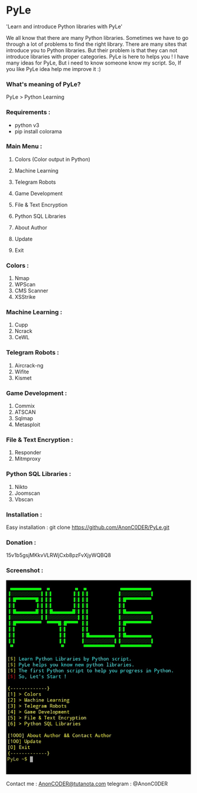 # PyLe
'Learn and introduce Python libraries with PyLe'

We all know that there are many Python libraries. 
Sometimes we have to go through a lot of problems to 
find the right library.
There are many sites that introduce you to Python libraries. 
But their problem is that they can not introduce libraries with proper categories.
PyLe is here to helps you !
I have many ideas for PyLe, But i need to know someone know my script.
So, If you like PyLe idea help me improve it :)

### What's meaning of PyLe?
PyLe > Python Learning

### Requirements :
- python v3
- pip install colorama

### Main Menu :

1. Colors (Color output in Python)
2. Machine Learning
3. Telegram Robots
4. Game Development
5. File & Text Encryption
6. Python SQL Libraries

1000. About Author
100. Update
0. Exit  

### Colors :
1. Nmap
2. WPScan
3. CMS Scanner
4. XSStrike

### Machine Learning :
1. Cupp
2. Ncrack
3. CeWL

### Telegram Robots :
1. Aircrack-ng
2. Wifite
3. Kismet

### Game Development :
1. Commix
2. ATSCAN
3. Sqlmap
4. Metasploit

### File & Text Encryption :
1. Responder
2. Mitmproxy

### Python SQL Libraries :
1. Nikto
2. Joomscan
3. Vbscan


### Installation :
Easy installation :
git clone https://github.com/AnonC0DER/PyLe.git

### Donation : 
15v1b5gsjMKkvVLRWjCxb8pzFvXjyWQBQ8

### Screenshot : 
![ScreenShot](PyLe.jpg)

Contact me : 
AnonCODER@tutanota.com
telegram : @AnonC0DER
